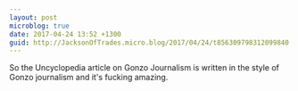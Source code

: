 ```yaml
---
layout: post
microblog: true
date: 2017-04-24 13:52 +1300
guid: http://JacksonOfTrades.micro.blog/2017/04/24/t856309798312099840.html
---
```

So the Uncyclopedia article on Gonzo Journalism is written in the style of Gonzo journalism and it's fucking amazing.
